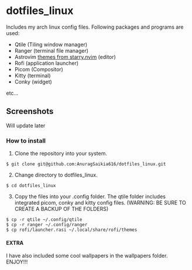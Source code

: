 # dotfiles_linux
Includes my arch linux config files.
Following packages and programs are used:
* Qtile (Tiling window manager)
* Ranger (terminal file manager)
* Astrovim [themes from starry.nvim](https://github.com/ray-x/starry.nvim) (editor)
* Rofi (application launcher)
* Picom (Compositor)
* Kitty (terminal)
* Conky (widget)

etc...
## Screenshots
Will update later
<!-- ![Screenshot](./roficonky.png)  -->
<!-- ![Screenshot](./cbonsainvim.png) -->
<!-- ![Screenshot](./cava.png) -->
<!-- ![Screenshot](./btopcmatrix.png) -->
### How to install
1. Clone the repository into your system.
```
$ git clone git@github.com:AnuragSaikia616/dotfiles_linux.git
```
2. Change directory to dotfiles_linux.
```
$ cd dotfiles_linux
```
3. Copy the files into your .config folder. The qtile folder includes integrated picom, conky and kitty config files. 
(WARNING: BE SURE TO CREATE A BACKUP OF THE FOLDERS)
```
$ cp -r qtile ~/.config/qtile
$ cp -r ranger ~/.config/ranger
$ cp rofi/launcher.rasi ~/.local/share/rofi/themes 
```
#### EXTRA
I have also included some cool wallpapers in the wallpapers folder.
ENJOY!!!

